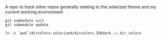 A repo to track other repos generally relating to the solarized theme and my current working environment

```
git submodule init
git submodule update

ln -s `pwd`/dircolors-solarized/dircolors.256dark ~/.dir_colors
```
